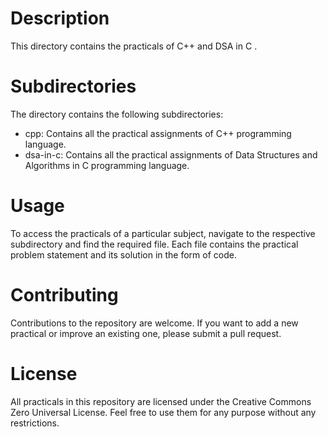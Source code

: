 # Description
This directory contains the practicals of C++ and DSA in C .

# Subdirectories
The directory contains the following subdirectories:

- cpp: Contains all the practical assignments of C++ programming language.</br>
- dsa-in-c: Contains all the practical assignments of Data Structures and Algorithms in C programming language.

# Usage
To access the practicals of a particular subject, navigate to the respective subdirectory and find the required file. Each file contains the practical problem statement and its solution in the form of code.

# Contributing
Contributions to the repository are welcome. If you want to add a new practical or improve an existing one, please submit a pull request.

# License
All practicals in this repository are licensed under the Creative Commons Zero Universal License. Feel free to use them for any purpose without any restrictions.
